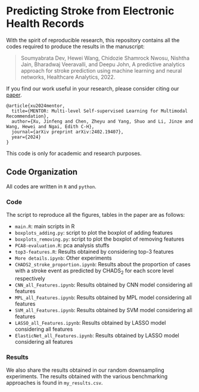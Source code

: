 # Predicting Stroke from Electronic Health Records

With the spirit of reproducible research, this repository contains all the codes required to produce the results in the manuscript: 

> Soumyabrata Dev, Hewei Wang, Chidozie Shamrock Nwosu, Nishtha Jain, Bharadwaj Veeravalli, and Deepu John, A predictive analytics approach for stroke prediction using machine learning and neural networks, Healthcare Analytics, 2022.

If you find our work useful in your research, please consider citing our [paper](https://www.sciencedirect.com/science/article/pii/S2772442522000090).

```
@article{xu2024mentor,
  title={MENTOR: Multi-level Self-supervised Learning for Multimodal Recommendation},
  author={Xu, Jinfeng and Chen, Zheyu and Yang, Shuo and Li, Jinze and Wang, Hewei and Ngai, Edith C-H},
  journal={arXiv preprint arXiv:2402.19407},
  year={2024}
}
```

This code is only for academic and research purposes.

## Code Organization
All codes are written in `R` and `python`. 

### Code 
The script to reproduce all the figures, tables in the paper are as follows:
+ `main.R`: main scripts in R
+ `boxplots_adding.py`: script to plot the boxplot of adding features
+ `boxplots_removing.py`: script to plot the boxplot of removing features
+ `PCA8-evaluation.R`: pca analysis stuffs
+ `top3-features.R`: Results obtained by considering top-3 features
+ `More details.ipynb`: Other experiments
+ `CHADS2_stroke_proportion.ipynb`: Results about the proportion of cases with a stroke event as predicted by CHADS<sub>2</sub> for each score level respectively
+ `CNN_all_Features.ipynb`: Results obtained by CNN model considering all features
+ `MPL_all_Features.ipynb`: Results obtained by MPL model considering all features
+ `SVM_all_Features.ipynb`: Results obtained by SVM model considering all features
+ `LASSO_all_Features.ipynb`: Results obtained by LASSO model considering all features
+ `ElasticNet_all_Features.ipynb`: Results obtained by LASSO model considering all features

### Results 
We also share the results obtained in our random downsampling experiments. The results obtained with the various benchmarking approaches is found in `my_results.csv`.
